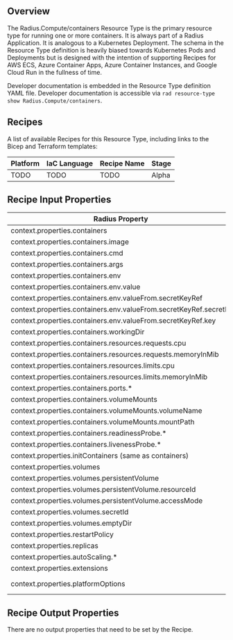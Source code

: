 ## Overview

The Radius.Compute/containers Resource Type is the primary resource type for running one or more containers. It is always part of a Radius Application. It is analogous to a Kubernetes Deployment. The schema in the Resource Type definition is heavily biased towards Kubernetes Pods and Deployments but is designed with the intention of supporting Recipes for AWS ECS, Azure Container Apps, Azure Container Instances, and Google Cloud Run in the fullness of time.

Developer documentation is embedded in the Resource Type definition YAML file. Developer documentation is accessible via `rad resource-type show Radius.Compute/containers`.

## Recipes

A list of available Recipes for this Resource Type, including links to the Bicep and Terraform templates:

|Platform| IaC Language| Recipe Name | Stage |
|---|---|---|---|
| TODO | TODO | TODO | Alpha |

## Recipe Input Properties

| Radius Property | Kubernetes Property |
|---|---|
| context.properties.containers | PodSpec.containers |
| context.properties.containers.image | PodSpec.containers.image |
| context.properties.containers.cmd | PodSpec.containers.cmd |
| context.properties.containers.args | PodSpec.containers.args |
| context.properties.containers.env | PodSpec.containers.env |
| context.properties.containers.env.value | PodSpec.containers.env.value |
| context.properties.containers.env.valueFrom.secretKeyRef | PodSpec.containers.env.valueFrom.secretKeyRef |
| context.properties.containers.env.valueFrom.secretKeyRef.secretId | N/A (Radius Secret) |
| context.properties.containers.env.valueFrom.secretKeyRef.key | N/A (Radius Secret) |
| context.properties.containers.workingDir | PodSpec.containers.workingDir |
| context.properties.containers.resources.requests.cpu | PodSpec.containers.resources.requests.cpu |
| context.properties.containers.resources.requests.memoryInMib | PodSpec.containers.resources.requests.memory |
| context.properties.containers.resources.limits.cpu | PodSpec.containers.resources.limits.cpu |
| context.properties.containers.resources.limits.memoryInMib | PodSpec.containers.resources.limits.memory |
| context.properties.containers.ports.* | PodSpec.containers.ports.* |
| context.properties.containers.volumeMounts | PodSpec.containers.volumeMounts |
| context.properties.containers.volumeMounts.volumeName | PodSpec.containers.volumeMounts.name |
| context.properties.containers.volumeMounts.mountPath | PodSpec.containers.volumeMounts.mountPath |
| context.properties.containers.readinessProbe.* | PodSpec.containers.readinessProbe.* |
| context.properties.containers.livenessProbe.* | PodSpec.containers.livenessProbe.* |
| context.properties.initContainers (same as containers) | PodSpec.initContainers (same as containers) |
| context.properties.volumes | PodSpec.volumes |
| context.properties.volumes.persistentVolume | PersistentVolumeClaim |
| context.properties.volumes.persistentVolume.resourceId | N/A (Radius PersistentVolume) |
| context.properties.volumes.persistentVolume.accessMode | PersistentVolumeClaim.accessModes |
| context.properties.volumes.secretId | N/A (Radius Secret) |
| context.properties.volumes.emptyDir | PodSpec.volumes.emptyDir |
| context.properties.restartPolicy | PodSpec.restartPolicy |
| context.properties.replicas | DeploymentSpec.replicas |
| context.properties.autoScaling.* | HorizontalPodAutoscalerSpec.* |
| context.properties.extensions | Dapr extension for Radius |
| context.properties.platformOptions | Kubernetes Deployment and Pod override properties |

## Recipe Output Properties

There are no output properties that need to be set by the Recipe.